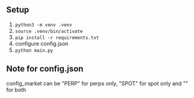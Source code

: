 ## Setup

1. `python3 -m venv .venv`
2. `source .venv/bin/activate`
3. `pip install -r requirements.txt`
4. configure config.json
5. `python main.py`


## Note for config.json

config_market can be "PERP" for perps only, "SPOT" for spot only and "" for both
